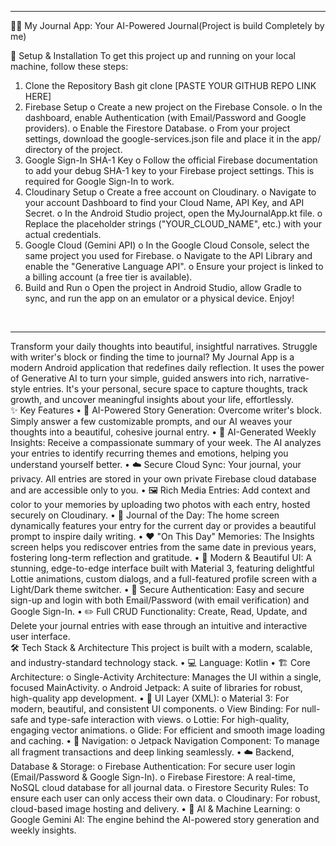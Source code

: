 ________________________________________
📔✨ My Journal App: Your AI-Powered Journal(Project is build Completely by me)

🚀 Setup & Installation
To get this project up and running on your local machine, follow these steps:
1.	Clone the Repository
Bash
git clone [PASTE YOUR GITHUB REPO LINK HERE]
2.	Firebase Setup
o	Create a new project on the Firebase Console.
o	In the dashboard, enable Authentication (with Email/Password and Google providers).
o	Enable the Firestore Database.
o	From your project settings, download the google-services.json file and place it in the app/ directory of the project.
3.	Google Sign-In SHA-1 Key
o	Follow the official Firebase documentation to add your debug SHA-1 key to your Firebase project settings. This is required for Google Sign-In to work.
4.	Cloudinary Setup
o	Create a free account on Cloudinary.
o	Navigate to your account Dashboard to find your Cloud Name, API Key, and API Secret.
o	In the Android Studio project, open the MyJournalApp.kt file.
o	Replace the placeholder strings ("YOUR_CLOUD_NAME", etc.) with your actual credentials.
5.	Google Cloud (Gemini API)
o	In the Google Cloud Console, select the same project you used for Firebase.
o	Navigate to the API Library and enable the "Generative Language API".
o	Ensure your project is linked to a billing account (a free tier is available).
6.	Build and Run
o	Open the project in Android Studio, allow Gradle to sync, and run the app on an emulator or a physical device. Enjoy!
<br>



________________________________________
Transform your daily thoughts into beautiful, insightful narratives.
Struggle with writer's block or finding the time to journal? My Journal App is a modern Android application that redefines daily reflection. It uses the power of Generative AI to turn your simple, guided answers into rich, narrative-style entries. It's your personal, secure space to capture thoughts, track growth, and uncover meaningful insights about your life, effortlessly.
<br>
✨ Key Features
•	📝 AI-Powered Story Generation: Overcome writer's block. Simply answer a few customizable prompts, and our AI weaves your thoughts into a beautiful, cohesive journal entry.
•	🧠 AI-Generated Weekly Insights: Receive a compassionate summary of your week. The AI analyzes your entries to identify recurring themes and emotions, helping you understand yourself better.
•	☁️ Secure Cloud Sync: Your journal, your privacy. All entries are stored in your own private Firebase cloud database and are accessible only to you.
•	🖼️ Rich Media Entries: Add context and color to your memories by uploading two photos with each entry, hosted securely on Cloudinary.
•	📅 Journal of the Day: The home screen dynamically features your entry for the current day or provides a beautiful prompt to inspire daily writing.
•	❤️ "On This Day" Memories: The Insights screen helps you rediscover entries from the same date in previous years, fostering long-term reflection and gratitude.
•	🎨 Modern & Beautiful UI: A stunning, edge-to-edge interface built with Material 3, featuring delightful Lottie animations, custom dialogs, and a full-featured profile screen with a Light/Dark theme switcher.
•	🔐 Secure Authentication: Easy and secure sign-up and login with both Email/Password (with email verification) and Google Sign-In.
•	✏️ Full CRUD Functionality: Create, Read, Update, and Delete your journal entries with ease through an intuitive and interactive user interface.
<br>
🛠️ Tech Stack & Architecture
This project is built with a modern, scalable, and industry-standard technology stack.
•	💻 Language: Kotlin
•	🏗️ Core Architecture:
o	Single-Activity Architecture: Manages the UI within a single, focused MainActivity.
o	Android Jetpack: A suite of libraries for robust, high-quality app development.
•	🎨 UI Layer (XML):
o	Material 3: For modern, beautiful, and consistent UI components.
o	View Binding: For null-safe and type-safe interaction with views.
o	Lottie: For high-quality, engaging vector animations.
o	Glide: For efficient and smooth image loading and caching.
•	🧭 Navigation:
o	Jetpack Navigation Component: To manage all fragment transactions and deep linking seamlessly.
•	☁️ Backend, Database & Storage:
o	Firebase Authentication: For secure user login (Email/Password & Google Sign-In).
o	Firebase Firestore: A real-time, NoSQL cloud database for all journal data.
o	Firestore Security Rules: To ensure each user can only access their own data.
o	Cloudinary: For robust, cloud-based image hosting and delivery.
•	🤖 AI & Machine Learning:
o	Google Gemini AI: The engine behind the AI-powered story generation and weekly insights.
<br>

